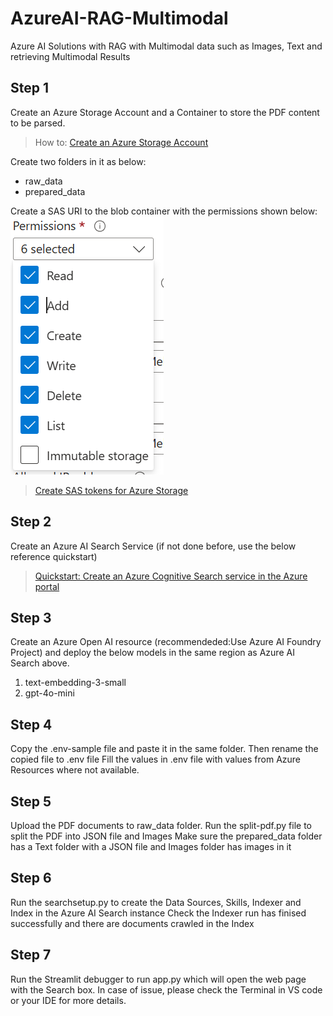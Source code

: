 # AzureAI-RAG-Multimodal
Azure AI Solutions with RAG with Multimodal data such as Images, Text and retrieving Multimodal Results

## Step 1
Create an Azure Storage Account and a Container to store the PDF content to be parsed.  
> How to: [Create an Azure Storage Account](https://learn.microsoft.com/en-us/azure/storage/common/storage-account-create?tabs=azure-portal)

Create two folders in it as below:
- raw_data
- prepared_data

Create a SAS URI to the blob container with the permissions shown below:
![alt text](Images/blobsasaccess.png)
> [Create SAS tokens for Azure Storage](https://learn.microsoft.com/en-us/azure/ai-services/translator/document-translation/how-to-guides/create-sas-tokens?tabs=Containers)

## Step 2
Create an Azure AI Search Service (if not done before, use the below reference quickstart)
> [Quickstart: Create an Azure Cognitive Search service in the Azure portal](https://learn.microsoft.com/en-us/azure/search/search-create-service-portal)

## Step 3
Create an Azure Open AI resource (recommendeded:Use Azure AI Foundry Project) and deploy the below models in the same region as Azure AI Search above.

1. text-embedding-3-small
2. gpt-4o-mini

## Step 4
Copy the .env-sample file and paste it in the same folder. Then rename the copied file to .env file
Fill the values in .env file with values from Azure Resources where not available.

## Step 5
Upload the PDF documents to raw_data folder.
Run the split-pdf.py file to split the PDF into JSON file and Images
Make sure the prepared_data folder has a Text folder with a JSON file and Images folder has images in it

## Step 6
Run the searchsetup.py to create the Data Sources, Skills, Indexer and Index in the Azure AI Search instance
Check the Indexer run has finised successfully and there are documents crawled in the Index

## Step 7
Run the Streamlit debugger to run app.py which will open the web page with the Search box.
In case of issue, please check the Terminal in VS code or your IDE for more details.



